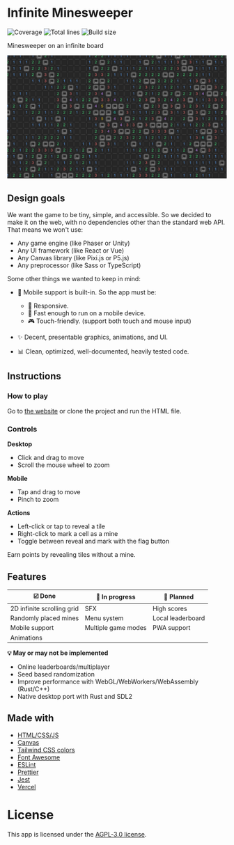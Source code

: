 # Infinite Minesweeper

![Coverage](https://img.shields.io/badge/coverage-97.66%25-green?style=for-the-badge)
![Total lines](https://img.shields.io/badge/TOTAL%20LINES-694-green?style=for-the-badge)
![Build size](https://img.shields.io/badge/BUILD%20SIZE-26KB-green?style=for-the-badge)

Minesweeper on an infinite board

![Preview](logo.png)

## Design goals

We want the game to be tiny, simple, and accessible.
So we decided to make it on the web, with no dependencies other than the standard web API.
That means we won't use:

-   Any game engine (like Phaser or Unity)
-   Any UI framework (like React or Vue)
-   Any Canvas library (like Pixi.js or P5.js)
-   Any preprocessor (like Sass or TypeScript)

Some other things we wanted to keep in mind:

-   :iphone: Mobile support is built-in. So the app must be:

    -   :triangular_ruler: Responsive.
    -   :rocket: Fast enough to run on a mobile device.
    -   :video_game: Touch-friendly. (support both touch and mouse input)

-   :sparkles: Decent, presentable graphics, animations, and UI.

-   :bar_chart: Clean, optimized, well-documented, heavily tested code.

## Instructions

### How to play

Go to [the website](https://infinite-minesweeper.vercel.app) or clone the project and run the HTML file.

### Controls

**Desktop**

-   Click and drag to move
-   Scroll the mouse wheel to zoom

**Mobile**

-   Tap and drag to move
-   Pinch to zoom

**Actions**

-   Left-click or tap to reveal a tile
-   Right-click to mark a cell as a mine
-   Toggle between reveal and mark with the flag button

Earn points by revealing tiles without a mine.

## Features

| :ballot_box_with_check: Done | :construction: In progress | :pushpin: Planned |
| ---------------------------- | -------------------------- | ----------------- |
| 2D infinite scrolling grid   | SFX                        | High scores       |
| Randomly placed mines        | Menu system                | Local leaderboard |
| Mobile support               | Multiple game modes        | PWA support       |
| Animations                   |                            |                   |

**:bulb: May or may not be implemented**

-   Online leaderboards/multiplayer
-   Seed based randomization
-   Improve performance with WebGL/WebWorkers/WebAssembly (Rust/C++)
-   Native desktop port with Rust and SDL2

## Made with

-   [HTML/CSS/JS](https://developer.mozilla.org/en-US/docs/Web/)
-   [Canvas](https://developer.mozilla.org/en-US/docs/Web/API/Canvas_API/)
-   [Tailwind CSS colors](https://tailwindcss.com/docs/customizing-colors)
-   [Font Awesome](https://fontawesome.com/v6.0/icons/)
-   [ESLint](https://eslint.org/)
-   [Prettier](https://prettier.io/)
-   [Jest](https://jestjs.io/)
-   [Vercel](https://vercel.com/)

# License

This app is licensed under the [AGPL-3.0 license](LICENSE).
